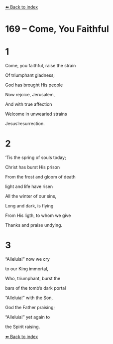 [⬅️ Back to index](../README.md)

# 169 – Come, You Faithful





# 1

Come, you faithful, raise the strain

Of triumphant gladness;

God has brought His people

Now rejoice, Jerusalem,

And with true affection

Welcome in unwearied strains

Jesus’resurrection.



# 2

‘Tis the spring of souls today;

Christ has burst His prison

From the frost and gloom of death

light and life have risen

All the winter of our sins,

Long and dark, is flying

From His ligth, to whom we give

Thanks and praise undying.



# 3

“Alleluia!” now we cry

to our King immortal,

Who, triumphant, burst the

bars of the tomb’s dark portal

“Alleluia!” with the Son,

God the Father praising;

“Alleluia!” yet again to

the Spirit raising.

[⬅️ Back to index](../README.md)
